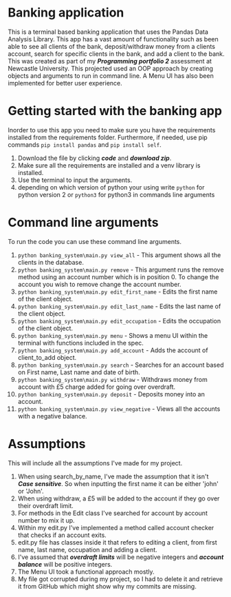 Banking application
===================
This is a terminal based banking application that uses the Pandas Data Analysis Library. 
This app has a vast amount of functionality such as been able to see all clients of 
the bank, deposit/withdraw money from a clients account, search for specific clients
in the bank, and add a client to the bank. This was created as part of my ***Programming 
portfolio 2*** assessment at Newcastle University. This projected used an OOP approach by 
creating objects and arguments to run in command line. A Menu UI has also been implemented for
better user experience.

Getting started with the banking app
====================================
Inorder to use this app you need to make sure you have the requirements installed from the
requirements folder. Furthermore, if needed, use pip commands `pip install pandas` and `pip install self`.

1) Download the file by clicking ***code*** and ***download zip***.
2) Make sure all the requirements are installed and a venv library is installed.
3) Use the terminal to input the arguments.
4) depending on which version of python your using write `python` for python version 2 or `python3`
for python3 in commands line arguments


Command line arguments
=========
To run the code you can use these command line arguments.

1) `python banking_system\main.py view_all` - This argument shows all the clients in the database.
2) `python banking_system\main.py remove` - This argument runs the remove method using an account number
which is in position 0. To change the account you wish to remove change the account number.
3) `python banking_system\main.py edit_first_name` - Edits the first name of the client object.
4) `python banking_system\main.py edit_last_name` - Edits the last name of the client object.
5) `python banking_system\main.py edit_occupation` - Edits the occupation of the client object.
6) `python banking_system\main.py menu` - Shows a menu UI within the terminal with functions included in the spec.
7) `python banking_system\main.py add_account` - Adds the account of client_to_add object.
8) `python banking_system\main.py search` - Searches for an account based on First name, Last name and date of birth.
9) `python banking_system\main.py withdraw` - Withdraws money from account with £5 charge added for going over overdraft.
10) `python banking_system\main.py deposit` - Deposits money into an account.
11) `python banking_system\main.py view_negative` - Views all the accounts with a negative balance.

Assumptions
===========
This will include all the assumptions I've made for my project.
1) When using search_by_name, I've made the assumption that it isn't ***Case sensitive***. So when inputting
the first name it can be either 'john' or 'John'.
2) When using withdraw, a £5 will be added to the account if they go over their overdraft limit.
3) For methods in the Edit class I've searched for account by account number to mix it up.
4) Within my edit.py I've implemented a method called account checker that checks if an account exits.
5) edit.py file has classes inside it that refers to editing a client, from first name, last name, occupation
and adding a client.
6) I've assumed that ***overdraft limits*** will be negative integers and ***account balance*** will be 
positive integers.
7) The Menu UI took a functional approach mostly.
8) My file got corrupted during my project, so I had to delete it and retrieve it from GitHub which might show why my commits are missing.